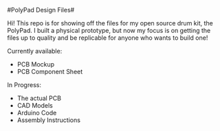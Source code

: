 #PolyPad Design Files#

Hi!  This repo is for showing off the files for my open source drum kit, the PolyPad.  I built a physical prototype, but now my focus is on getting the files up to quality and be replicable for anyone who wants to build one!

Currently available:
 - PCB Mockup
 - PCB Component Sheet

In Progress:
 - The actual PCB
 - CAD Models
 - Arduino Code
 - Assembly Instructions

